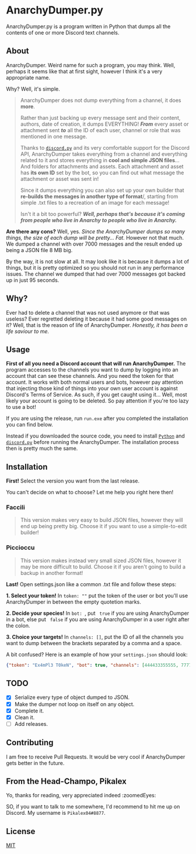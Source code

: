 # AnarchyDumper.py

AnarchyDumper.py is a program written in Python that dumps all the contents of one or more Discord text channels.

## About

AnarchyDumper. Weird name for such a program, you may think.
Well, perhaps it seems like that at first sight, however I think it's a very appropriate name.

Why? Well, it's simple.

>AnarchyDumper does not dump everything from a channel, it does **more**.
>
>Rather than just backing up every message sent and their content, authors, date of creation, it dumps EVERYTHING!
>***From*** every asset or attachment sent ***to*** all the ID of each user, channel or role that was mentioned in one message.
>
>Thanks to [`discord.py`](https://github.com/Rapptz/discord.py) and its very comfortable support for the Discord API, AnarchyDumper takes everything from a channel and everything related to it and stores everything in **cool and simple JSON files**... And folders for attachments and assets.
>Each attachment and asset has **its own ID** set by the bot, so you can find out what message the attachment or asset was sent in!
>
>Since it dumps everything you can also set up your own builder that **re-builds the messages in another type of format**/, starting from simple .txt files to a recreation of an image for each message!
>
> Isn't it a bit too powerful? ***Well, perhaps that's because it's coming from people who live in Anarchy to people who live in Anarchy.***

**Are there any cons?** Well, yes. *Since the AnarchyDumper dumps so many things, the size of each dump will be pretty... Fat.*
However not that much. We dumped a channel with over 7000 messages and the result ended up being a JSON file 8 MB big.

By the way, it is not slow at all. It may look like it is because it dumps a lot of things, but it is pretty optimized so you should not run in any performance issues.
The channel we dumped that had over 7000 messages got backed up in just 95 seconds.

## Why?

Ever had to delete a channel that was not used anymore or that was useless?
Ever regretted deleting it because it had some good messages on it?
Well, that is the reason of life of AnarchyDumper.
*Honestly, it has been a life saviour to me.*

## Usage

**First of all you need a Discord account that will run AnarchyDumper.** The program accesses to the channels you want to dump by logging into an account that can see these channels. And you need the token for that account. It works with both normal users and bots, however pay attention that injecting those kind of things into your own user account is against Discord's Terms of Service. As such, if you get caught using it... Well, most likely your account is going to be deleted. So pay attention if you're too lazy to use a bot!

If you are using the release, run `run.exe` after you completed the installation you can find below.

Instead if you downloaded the source code, you need to install [`Python`](https://www.python.org/downloads/) and [`discord.py`](https://github.com/Rapptz/discord.py) before running the AnarchyDumper. The installation process then is pretty much the same.

## Installation

**First!** Select the version you want from the last release.

You can't decide on what to choose? Let me help you right here then!

### Faccili
> This version makes very easy to build JSON files, however they will end up being pretty big. Choose it if you want to use a simple-to-edit builder!

### Piccioccu
> This version makes instead very small sized JSON files, however it may be more difficult to build. Choose it if you aren't going to build a backup in another format!

**Last!** Open settings.json like a common .txt file and follow these steps:

**1. Select your token!** In `token: ""` put the token of the user or bot you'll use AnarchyDumper in between the empty quotetion marks.

**2. Decide your species!** In `bot: `, put ` true` if you are using AnarchyDumper in a bot, else put ` false` if you are using AnarchyDumper in a user right after the colon.

**3. Choice your targets!** In `channels: []`, put the ID of all the channels you want to dump between the brackets separated by a comma and a space.

A bit confused? Here is an example of how your `settings.json` should look:

```json
{"token": "Ex4mPl3 T0keN", "bot": true, "channels": [444433355555, 777777722, 9999999991]}
```

## TODO
- [x] Serialize every type of object dumped to JSON.
- [x] Make the dumper not loop on itself on any object.
- [x] Complete it.
- [x] Clean it.
- [ ] Add releases.

## Contributing
I am free to receive Pull Requests. It would be very cool if AnarchyDumper gets better in the future.

## From the Head-Champo, Pikalex
Yo, thanks for reading, very appreciated indeed :zoomedEyes:

SO, if you want to talk to me somewhere, I'd recommend to hit me up on Discord. My username is `Pikalex04#8877`.

## License
[MIT](https://choosealicense.com/licenses/mit/)
